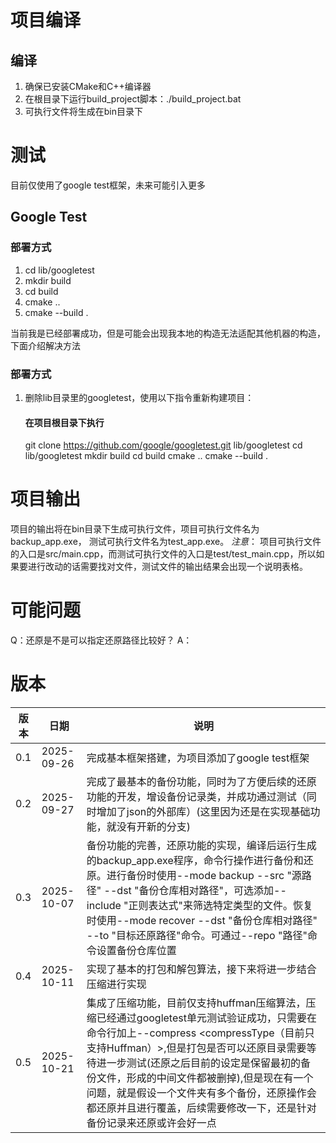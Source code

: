 # 项目编译

## 编译
1. 确保已安装CMake和C++编译器
2.  在根目录下运行build_project脚本：./build_project.bat
3.  可执行文件将生成在bin目录下


# 测试 
目前仅使用了google test框架，未来可能引入更多
## Google Test

### 部署方式
1. cd lib/googletest
2. mkdir build
3. cd build
4. cmake ..
5. cmake --build .

当前我是已经部署成功，但是可能会出现我本地的构造无法适配其他机器的构造，下面介绍解决方法
### 部署方式
1. 删除lib目录里的googletest，使用以下指令重新构建项目：
    #### 在项目根目录下执行
    git clone https://github.com/google/googletest.git lib/googletest
    cd lib/googletest
    mkdir build
    cd build
    cmake ..
    cmake --build .


# 项目输出
项目的输出将在bin目录下生成可执行文件，项目可执行文件名为backup_app.exe， 测试可执行文件名为test_app.exe。
*注意*： 项目可执行文件的入口是src/main.cpp，而测试可执行文件的入口是test/test_main.cpp，所以如果要进行改动的话需要找对文件，测试文件的输出结果会出现一个说明表格。

# 可能问题
Q：还原是不是可以指定还原路径比较好？
A：


# 版本
| 版本 | 日期 | 说明 |
| --- | --- | --- |
| 0.1 | 2025-09-26 | 完成基本框架搭建，为项目添加了google test框架 |
| 0.2 | 2025-09-27 | 完成了最基本的备份功能，同时为了方便后续的还原功能的开发，增设备份记录类，并成功通过测试（同时增加了json的外部库）(这里因为还是在实现基础功能，就没有开新的分支) |
| 0.3 | 2025-10-07 | 备份功能的完善，还原功能的实现，编译后运行生成的backup_app.exe程序，命令行操作进行备份和还原。进行备份时使用--mode backup --src "源路径" --dst "备份仓库相对路径"，可选添加--include "正则表达式"来筛选特定类型的文件。恢复时使用--mode recover --dst "备份仓库相对路径" --to "目标还原路径"命令。可通过--repo "路径"命令设置备份仓库位置|
| 0.4 | 2025-10-11 | 实现了基本的打包和解包算法，接下来将进一步结合压缩进行实现|
|0.5 | 2025-10-21 | 集成了压缩功能，目前仅支持huffman压缩算法，压缩已经通过googletest单元测试验证成功，只需要在命令行加上--compress <compressType（目前只支持Huffman）>,但是打包是否可以还原目录需要等待进一步测试(还原之后目前的设定是保留最初的备份文件，形成的中间文件都被删掉),但是现在有一个问题，就是假设一个文件夹有多个备份，还原操作会都还原并且进行覆盖，后续需要修改一下，还是针对备份记录来还原或许会好一点|
